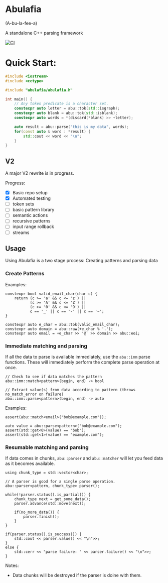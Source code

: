 # Abulafia
(A-bu-la-fee-a)

A standalone C++ parsing framework

[![CI](https://github.com/FrancoisChabot/abulafia/actions/workflows/ci.yml/badge.svg?branch=v2)](https://github.com/FrancoisChabot/abulafia/actions/workflows/ci.yml)


# Quick Start:

```cpp
#include <iostream>
#include <cctype>

#include "abulafia/abulafia.h"

int main() {
    // Any token predicate is a character set.
    constexpr auto letter = abu::tok(std::isgraph);
    constexpr auto blank = abu::tok(std::isblank);
    constexpr auto words = *(discard(*blank) >> +letter);

    auto result = abu::parse("this is my data", words);
    for(const auto & word : *result) {
        std::cout << word << "\n";
    }
}
```


## V2

A major V2 rewrite is in progress.

Progress:

- [x] Basic repo setup
- [x] Automated testing
- [ ] token sets
- [ ] basic pattern library
- [ ] semantic actions
- [ ] recursive patterns
- [ ] input range rollback
- [ ] streams

## Usage

Using Abulafia is a two stage process: Creating patterns and parsing data

### Create Patterns

Examples:
```
constexpr bool valid_email_char(char c) { 
    return (c >= 'a' && c <= 'z') || 
           (c >= 'A' && c <= 'Z') || 
           (c >= '0' && c <= '9') || 
           c == '_' || c == '-' || c == '~'; 
}

constexpr auto e_char = abu::tok(valid_email_char); 
constexpr auto domain = abu::raw(+e_char % '.');
constexpr auto email = +e_char >> '@` >> domain >> abu::eoi;
```

### Immediate matching and parsing

If all the data to parse is available immediately, use the `abu::imm` parse functions.
These will immediately perform the complete parse operation at once.

```
// Check to see if data matches the pattern
abu::imm::match<pattern>(begin, end) -> bool

// Extract value(s) from data according to pattern (throws no_match_error on failure)
abu::imm::parse<pattern>(begin, end) -> auto
```

Examples:
```
assert(abu::match<email>("bob@example.com"));

auto value = abu::parse<pattern>("bob@example.com"); 
assert(std::get<0>(value) == "bob");
assert(std::get<1>(value) == "example.com");
```


### Resumable matching and parsing

If data comes in chunks, `abu::parser` and `abu::matcher` will let
you feed data as it becomes available.

```
using chunk_type = std::vector<char>;

// A parser is good for a single parse operation.
abu::parser<pattern, chunk_type> parser();

while(!parser.status().is_partial()) {
    chunk_type next = get_some_data();
    parser.advance(std::move(next));

    if(no_more_data()) {
        parser.finish();
    }
}

if(parser.status().is_success()) {
    std::cout << parser.value() << "\n">>;
}
else {
    std::cerr << "parse failure: " << parser.failure() << "\n">>;
}
```

Notes:

- Data chunks will be destroyed if the parser is doine with them.
